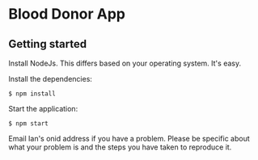 Blood Donor App
===============

Getting started
---------------

Install NodeJs. This differs based on your operating system. It's easy.

Install the dependencies:
```
$ npm install
```

Start the application:
```
$ npm start
```

Email Ian's onid address if you have a problem. Please be specific about what
your problem is and the steps you have taken to reproduce it.
